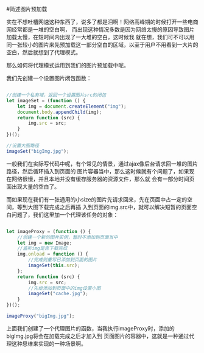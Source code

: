 #简述图片预加载

实在不想吐槽网速这种东西了，说多了都是泪啊！网络高峰期的时候打开一些电商网经常都是一堆的空白啊，
而出现这种情况多数是因为网络太慢的原因导致图片加载太慢，在短时间内出现了一大堆的空白，这时候我
就在想，我们可不可以用同一张较小的图片来先预加载这一部分空白的区域，以至于用户不用看到一大片的
空白，然后就想到了代理模式。

那么如何将代理模式运用到我们的图片预加载中呢。

我们先创建一个设置图片闭包函数：

```js

//创建一个私有域，返回一个设置图片src的闭包
let imageSet = (function () {
    let img = document.createElement("img");
    document.body.appendChild(img);
    return function (src) {
        img.src = src;
    }
})();

//设置大图路径
imageSet("bigImg.jpg");

```
一般我们在实际写代码中呢，有个常见的情景，通过ajax像后台请求回一堆的图片路径，然后循环插入到页面的
图片容器当中，那么这时候就有个问题了，如果现在网络很慢，并且本地并没有缓存服务器的资源文件，那么就
会有一部分时间页面出现大量的空白了。

而如果现在我们有一张通用的小size的图片先请求回来，先在页面中占一定的空间，等到大图下载完成之后再插
入到页面的img.src中，就可以解决短暂的页面空白问题了，我们这里加一个代理该任务的对象：

```js

let imageProxy = (function () {
    //创建一个新的图片实例，暂时不添加到页面当中
    let img = new Image;
    //监听img是否下载完成
    img.onload = function () {
	    //完成则重写已添加到页面的图片
        imageSet(this.src);
    };
    return function (src) {
        img.src = src;
	    //先给添加到页面中的img设置小图
        imageSet("cache.jpg");
    }
})();

imageProxy("bigImg.jpg");

```

上面我们创建了一个代理图片的函数，当我执行imageProxy时，添加的bigImg.jpg将会在加载完成之后才加入到
页面图片的容器中，这就是一种通过代理这种思维来实现的一种场景啊。



